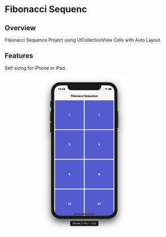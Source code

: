 # Fibonacci Sequenc

## Overview
Fibonacci Sequence Project using UICollectionView Cells with Auto Layout.

## Features
Self sizing for iPhone or iPad.

<p align="center">
  <img height="500" src="/iOSFibonacciSequence.png">
</p>
